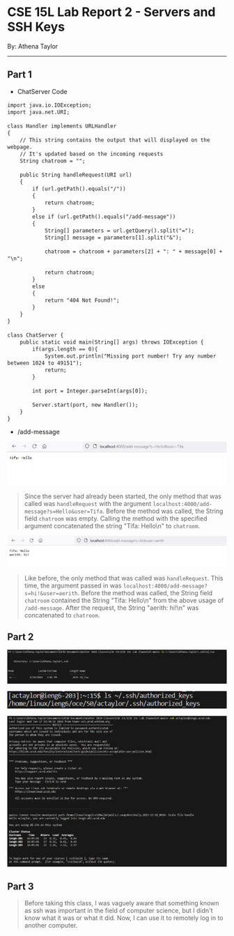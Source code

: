 # CSE 15L Lab Report 2 - Servers and SSH Keys
By: Athena Taylor

***

## Part 1
* ChatServer Code

```   
import java.io.IOException;
import java.net.URI;

class Handler implements URLHandler
{
    // This string contains the output that will displayed on the webpage.
    // It's updated based on the incoming requests
    String chatroom = "";

    public String handleRequest(URI url)
    {
        if (url.getPath().equals("/")) 
        {
            return chatroom;
        }
        else if (url.getPath().equals("/add-message")) 
        {
            String[] parameters = url.getQuery().split("=");
            String[] message = parameters[1].split("&");

            chatroom = chatroom + parameters[2] + ": " + message[0] + "\n";

            return chatroom;
        } 
        else 
        {
            return "404 Not Found!";
        }
    }
}

class ChatServer {
    public static void main(String[] args) throws IOException {
        if(args.length == 0){
            System.out.println("Missing port number! Try any number between 1024 to 49151");
            return;
        }

        int port = Integer.parseInt(args[0]);

        Server.start(port, new Handler());
    }
}
```

* /add-message

![Image](addmessage1.png)

>Since the server had already been started, the only method that was called was `handleRequest` with the argument `localhost:4000/add-message?s=Hello&user=Tifa`. Before the method was called, the String field `chatroom` was empty. Calling the method with the specified argument concatenated the string "Tifa: Hello\n" to `chatroom`.


![Image](addmessage2.png)

>Like before, the only method that was called was `handleRequest`. This time, the argument passed in was `localhost:4000/add-message?s=hi!&user=aerith`. Before the method was called, the String field `chatroom` contained the String "Tifa: Hello\n" from the above usage of `/add-message`. After the request, the String "aerith: hi!\n" was concatenated to `chatroom`.


## Part 2

![Image](lbrp2p2a.png)



![Image](lbrp2p2b.png)



![Image](lbrp2p2c.png)

## Part 3

>Before taking this class, I was vaguely aware that something known as ssh was important in the field of computer science, but I didn't know what it was or what it did. Now, I can use it to remotely log in to another computer.


